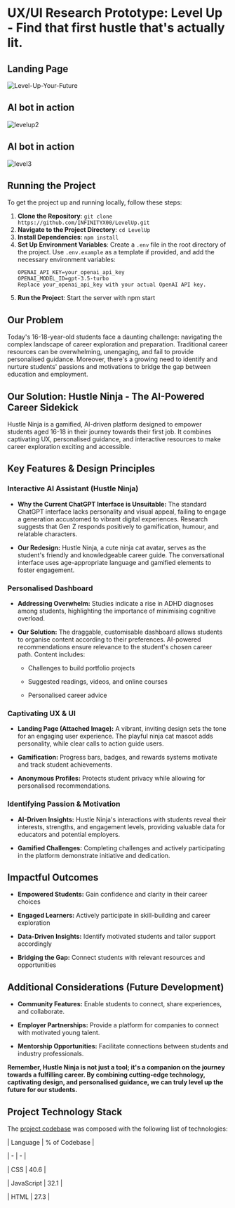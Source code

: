 # UX/UI Research Prototype: Level Up - Find that first hustle that's actually lit.


## Landing Page
![Level-Up-Your-Future](https://github.com/user-attachments/assets/761179e9-4610-4755-a8c1-fd89904e8d9d)

## AI bot in action
![levelup2](https://github.com/user-attachments/assets/76931074-b931-4ba7-bae8-3a846c5b0e98)

## AI bot in action
![level3](https://github.com/user-attachments/assets/59bf7094-84b7-416e-8b5c-dfb91116d9bb)

## Running the Project

To get the project up and running locally, follow these steps:

1. **Clone the Repository**: `git clone https://github.com/INFINITYX00/LevelUp.git`
2. **Navigate to the Project Directory**: `cd LevelUp`
3. **Install Dependencies**: `npm install`
4. **Set Up Environment Variables**: Create a `.env` file in the root directory of the project. Use `.env.example` as a template if provided, and add the necessary environment variables:
   ```dotenv
   OPENAI_API_KEY=your_openai_api_key
   OPENAI_MODEL_ID=gpt-3.5-turbo
   Replace your_openai_api_key with your actual OpenAI API key.
5. **Run the Project**: Start the server with npm start

## Our Problem

Today's 16-18-year-old students face a daunting challenge: navigating the complex landscape of career exploration and preparation. Traditional career resources can be overwhelming, unengaging, and fail to provide personalised guidance. Moreover, there's a growing need to identify and nurture students' passions and motivations to bridge the gap between education and employment.

## Our Solution: Hustle Ninja - The AI-Powered Career Sidekick

Hustle Ninja is a gamified, AI-driven platform designed to empower students aged 16-18 in their journey towards their first job. It combines captivating UX, personalised guidance, and interactive resources to make career exploration exciting and accessible.

## Key Features & Design Principles

### Interactive AI Assistant (Hustle Ninja)

*   **Why the Current ChatGPT Interface is Unsuitable:** The standard ChatGPT interface lacks personality and visual appeal, failing to engage a generation accustomed to vibrant digital experiences. Research suggests that Gen Z responds positively to gamification, humour, and relatable characters.

*   **Our Redesign:** Hustle Ninja, a cute ninja cat avatar, serves as the student's friendly and knowledgeable career guide. The conversational interface uses age-appropriate language and gamified elements to foster engagement.

### Personalised Dashboard

*   **Addressing Overwhelm:** Studies indicate a rise in ADHD diagnoses among students, highlighting the importance of minimising cognitive overload.

*   **Our Solution:** The draggable, customisable dashboard allows students to organise content according to their preferences. AI-powered recommendations ensure relevance to the student's chosen career path. Content includes:

    *   Challenges to build portfolio projects

    *   Suggested readings, videos, and online courses

    *   Personalised career advice

### Captivating UX & UI

*   **Landing Page (Attached Image):** A vibrant, inviting design sets the tone for an engaging user experience. The playful ninja cat mascot adds personality, while clear calls to action guide users.

*   **Gamification:** Progress bars, badges, and rewards systems motivate and track student achievements.

*   **Anonymous Profiles:** Protects student privacy while allowing for personalised recommendations.

### Identifying Passion & Motivation

*   **AI-Driven Insights:** Hustle Ninja's interactions with students reveal their interests, strengths, and engagement levels, providing valuable data for educators and potential employers.

*   **Gamified Challenges:** Completing challenges and actively participating in the platform demonstrate initiative and dedication.

## Impactful Outcomes

*   **Empowered Students:** Gain confidence and clarity in their career choices

*   **Engaged Learners:** Actively participate in skill-building and career exploration

*   **Data-Driven Insights:** Identify motivated students and tailor support accordingly

*   **Bridging the Gap:** Connect students with relevant resources and opportunities


## Additional Considerations (Future Development)

*   **Community Features:** Enable students to connect, share experiences, and collaborate.

*   **Employer Partnerships:** Provide a platform for companies to connect with motivated young talent.

*   **Mentorship Opportunities:** Facilitate connections between students and industry professionals.  

**Remember, Hustle Ninja is not just a tool; it's a companion on the journey towards a fulfilling career. By combining cutting-edge technology, captivating design, and personalised guidance, we can truly level up the future for our students.**

## Project Technology Stack

The [project codebase](https://github.com/INFINITYX00/LevelUp) was composed with the following list of technologies:

| Language | % of Codebase |

| - | - |

| CSS | 40.6 |

| JavaScript | 32.1 |

| HTML | 27.3 |

